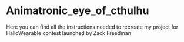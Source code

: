 # Animatronic_eye_of_cthulhu
Here you can find all the instructions needed to recreate my project for HalloWearable contest launched by Zack Freedman
